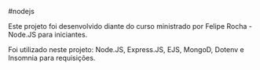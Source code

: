 #nodejs

Este projeto foi desenvolvido diante do curso ministrado por Felipe Rocha -
Node.JS para iniciantes.

Foi utilizado neste projeto: Node.JS, Express.JS, EJS, MongoD, Dotenv e Insomnia para requisições.
